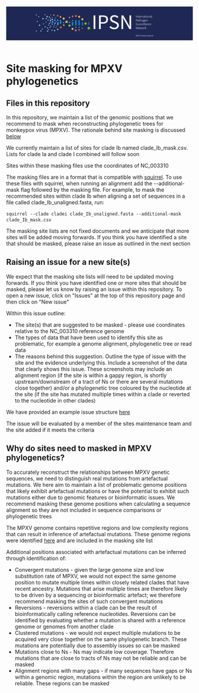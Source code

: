 ![image](img/ipsn.png) 

# Site masking for MPXV phylogenetics

## Files in this repository

In this repository, we maintain a list of the genomic positions that we recommend to mask when reconstructing phylogenetic trees for monkeypox virus (MPXV). The rationale behind site masking is discussed [below](#why-do-sites-need-to-be-masked-in-MPXV-phylogenetics)

We currently maintain a list of sites for clade Ib named clade_Ib_mask.csv. Lists for clade Ia and clade I combined will follow soon

Sites within these masking files use the coordinates of NC_003310

The masking files are in a format that is compatible with [squirrel](https://github.com/aineniamh/squirrel). To use these files with squirrel, when running an alignment add the --additional-mask flag followed by the masking file. For example, to mask the recommended sites within clade Ib when aligning a set of sequences in a file called clade_Ib_unaligned.fasta, run:

```
squirrel --clade cladei clade_Ib_unaligned.fasta --additional-mask clade_Ib_mask.csv
```

The masking site lists are not fixed documents and we anticipate that more sites will be added moving forwards. If you think you have identified a site that should be masked, please raise an issue as outlined in the next section

## Raising an issue for a new site(s)

We expect that the masking site lists will need to be updated moving forwards. If you think you have identified one or more sites that should be masked, please let us know by raising an issue within this repository. To open a new issue, click on "Issues" at the top of this repository page and then click on "New issue"

Within this issue outline:
* The site(s) that are suggested to be masked - please use coordinates relative to the NC_003310 reference genome
* The types of data that have been used to identify this site as problematic, for example a genome alignment, phylogenetic tree or read data
* The reasons behind this suggestion. Outline the type of issue with the site and the evidence underlying this. Include a screenshot of the data that clearly shows this issue. These screenshots may include an alignment region (if the site is within a gappy region, is shortly upstream/downstream of a tract of Ns or there are several mutations close together) and/or a phylogenetic tree coloured by the nucleotide at the site (if the site has mutated multiple times within a clade or reverted to the nucleotide in other clades)

We have provided an example issue structure [here](https://github.com/WHO-Collaboratory/collaboratory-mpox-genomics-phylomasking/issues/1)

The issue will be evaluated by a member of the sites maintenance team and the site added if it meets the criteria

## Why do sites need to masked in MPXV phylogenetics?

To accurately reconstruct the relationships between MPXV genetic sequences, we need to distinguish real mutations from artefactual mutations. We here aim to maintain a list of problematic genome positions that likely exhibit artefactual mutations or have the potential to exhibit such mutations either due to genomic features or bioinformatic issues. We recommend masking these genome positions when calculating a sequence alignment so they are not included in sequence comparisons or phylogenetic trees

The MPXV genome contains repetitive regions and low complexity regions that can result in inference of artefactual mutations. These genome regions were identified [here](https://www.science.org/doi/10.1126/science.adg8116) and are included in the masking site list

Additional positions associated with artefactual mutations can be inferred through identification of:
* Convergent mutations - given the large genome size and low substitution rate of MPXV, we would not expect the same genome position to mutate multiple times within closely related clades that have recent ancestry. Mutations that arise multiple times are therefore likely to be driven by a sequencing or bioinformatic artefact; we therefore recommend masking the sites of such convergent mutations
* Reversions - reversions within a clade can be the result of bioinformatically calling reference nucleotides. Reversions can be identified by evaluating whether a mutation is shared with a reference genome or genomes from another clade
* Clustered mutations - we would not expect multiple mutations to be acquired very close together on the same phylogenetic branch. These mutations are potentially due to assembly issues so can be masked
* Mutations close to Ns - Ns may indicate low coverage. Therefore mutations that are close to tracts of Ns may not be reliable and can be masked
* Alignment regions with many gaps - if many sequences have gaps or Ns within a genomic region, mutations within the region are unlikely to be reliable. These regions can be masked

